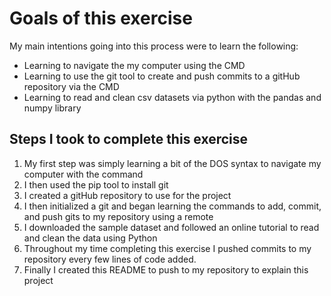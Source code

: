 # Goals of this exercise

My main intentions going into this process were to learn the following:
+ Learning to navigate the my computer using the CMD
+ Learning to use the git tool to create and push commits to a gitHub repository via the CMD
+ Learning to read and clean csv datasets via python with the pandas and numpy library

## Steps I took to complete this exercise

1. My first step was simply learning a bit of the DOS syntax to navigate my computer with the command
2. I then used the pip tool to install git
3. I created a gitHub repository to use for the project
4. I then initialized a git and began learning the commands to add, commit, and push gits to my repository using a remote
5. I downloaded the sample dataset and followed an online tutorial to read and clean the data using Python
6. Throughout my time completing this exercise I pushed commits to my repository every few lines of code added.
7. Finally I created this README to push to my repository to explain this project
